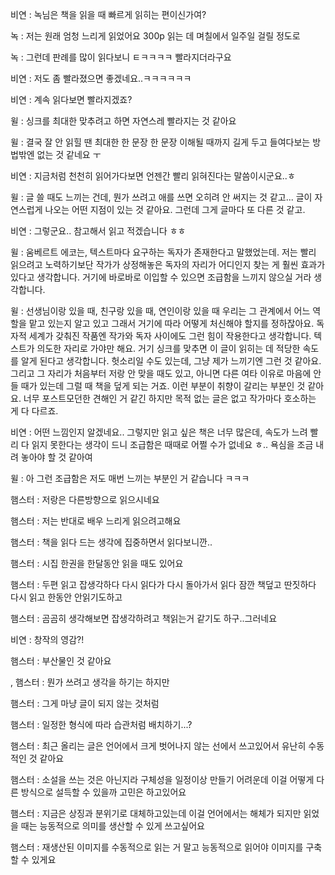 비연 : 녹님은 책을 읽을 때 빠르게 읽히는 편이신가여?

녹 : 저는 원래 엄청 느리게 읽었어요 300p 읽는 데 며칠에서 일주일 걸릴 정도로

녹 : 그런데 판례를 많이 읽다보니 ㅌㅋㅋㅋㅋ 빨라지더라구요 

비연 : 저도 좀 빨라졌으면 좋겠네요..ㅋㅋㅋㅋㅋㅋ

비연 : 계속 읽다보면 빨라지겠죠?

윌 : 싱크를 최대한 맞추려고 하면 자연스레 빨라지는 것 같아요

윌 : 결국 잘 안 읽힐 땐 최대한 한 문장 한 문장 이해될 때까지 길게 두고 들여다보는 방법밖엔 없는 것 같네요 ㅜ

비연 : 지금처럼 천천히 읽어가다보면 언젠간 빨리 읽혀진다는 말씀이시군요..ㅎ

윌 : 글 쓸 때도 느끼는 건데, 뭔가 쓰려고 애를 쓰면 오히려 안 써지는 것 같고... 글이 자연스럽게 나오는 어떤 지점이 있는 것 같아요. 그런데 그게 글마다 또 다른 것 같고.

비연 : 그렇군요.. 참고해서 읽고 적겠습니다 ㅎㅎ

윌 : 움베르트 에코는, 텍스트마다 요구하는 독자가 존재한다고 말했었는데. 저는 빨리 읽으려고 노력하기보단 작가가 상정해놓은 독자의 자리가 어디인지 찾는 게 훨씬 효과가 있다고 생각합니다. 거기에 바로바로 이입할 수 있으면 조급함을 느끼지 않으실 거라 생각합니다.

윌 : 선생님이랑 있을 때, 친구랑 있을 때, 연인이랑 있을 때 우리는 그 관계에서 어느 역할을 맡고 있는지 알고 있고 그래서 거기에 따라 어떻게 처신해야 할지를 정하잖아요. 독자적 세계가 갖춰진 작품엔 작가와 독자 사이에도 그런 힘이 작용한다고 생각합니다. 텍스트가 의도한 자리로 가야만 해요. 거기 싱크를 맞추면 이 글이 읽히는 데 적당한 속도를 알게 된다고 생각합니다. 헛소리일 수도 있는데, 그냥 제가 느끼기엔 그런 것 같아요. 그리고 그 자리가 처음부터 저랑 안 맞을 때도 있고, 아니면 다른 여타 이유로 마음에 안 들 때가 있는데 그럴 때 책을 덮게 되는 거죠. 이런 부분이 취향이 갈리는 부분인 것 같아요. 너무 포스트모던한 견해인 거 같긴 하지만 목적 없는 글은 없고 작가마다 호소하는 게 다 다르죠.

비연 : 어떤 느낌인지 알겠네요.. 그렇지만 읽고 싶은 책은 너무 많은데, 속도가 느려 빨리 다 읽지 못한다는 생각이 드니 조급함은 때때로 어쩔 수가 없네요 ㅎ.. 욕심을 조금 내려 놓아야 할 것 같아여

윌 : 아 그런 조급함은 저도 매번 느끼는 부분인 거 같습니다 ㅋㅋㅋ 

햄스터 : 저랑은 다른방향으로 읽으시네요

햄스터 : 저는 반대로 배우 느리게 읽으려고해요

햄스터 : 책을 읽다 드는 생각에 집중하면서 읽다보니깐..

햄스터 : 시집 한권을 한달동안 읽을 때도 있어요

햄스터 : 두편 읽고 잡생각하다 다시 읽다가 다시 돌아가서 읽다 잠깐 책덮고 딴짓하다 다시 읽고 한동안 안읽기도하고

햄스터 : 곰곰히 생각해보면 잡생각하려고 책읽는거 같기도 하구..그러네요

비연 : 창작의 영감?!

햄스터 : 부산물인 것 같아요

, 햄스터 : 뭔가 쓰려고 생각을 하기는 하지만

햄스터 : 그게 마냥 글이 되지 않는 것처럼

햄스터 : 일정한 형식에 따라 습관처럼 배치하기...?

햄스터 : 최근 올리는 글은 언어에서 크게 벗어나지 않는 선에서 쓰고있어서 유난히 수동적인 것 같아요

햄스터 : 소설을 쓰는 것은 아닌지라 구체성을 일정이상 만들기 어려운데 이걸 어떻게 다른 방식으로 설득할 수 있을까 고민은 하고있어요

햄스터 : 지금은 상징과 분위기로 대체하고있는데 이걸 언어에서는 해체가 되지만 읽었을 때는 능동적으로 의미를 생산할 수 있게 쓰고싶어요

햄스터 : 재생산된 이미지를 수동적으로 읽는 거 말고 능동적으로 읽어야 이미지를 구축할 수 있게요
